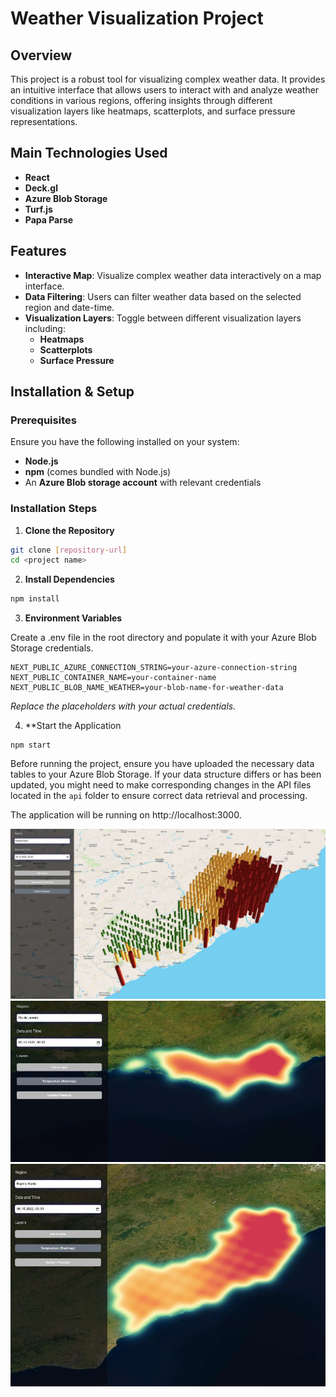 # Weather Visualization Project

## Overview

This project is a robust tool for visualizing complex weather data. It provides an intuitive interface that allows users to interact with and analyze weather conditions in various regions, offering insights through different visualization layers like heatmaps, scatterplots, and surface pressure representations.

## Main Technologies Used

- **React**
- **Deck.gl**
- **Azure Blob Storage**
- **Turf.js**
- **Papa Parse**

## Features

- **Interactive Map**: Visualize complex weather data interactively on a map interface.
- **Data Filtering**: Users can filter weather data based on the selected region and date-time.
- **Visualization Layers**: Toggle between different visualization layers including:
  - **Heatmaps**
  - **Scatterplots**
  - **Surface Pressure**

## Installation & Setup

### Prerequisites

Ensure you have the following installed on your system:

- **Node.js**
- **npm** (comes bundled with Node.js)
- An **Azure Blob storage account** with relevant credentials

### Installation Steps

1. **Clone the Repository**

```bash
git clone [repository-url]
cd <project name>
```

2. **Install Dependencies**

```bash
npm install
```
3. **Environment Variables**

Create a .env file in the root directory and populate it with your Azure Blob Storage credentials.

```bush
NEXT_PUBLIC_AZURE_CONNECTION_STRING=your-azure-connection-string
NEXT_PUBLIC_CONTAINER_NAME=your-container-name
NEXT_PUBLIC_BLOB_NAME_WEATHER=your-blob-name-for-weather-data
```
*Replace the placeholders with your actual credentials.*

4. **Start the Application
```bush
npm start
```

Before running the project, ensure you have uploaded the necessary data tables to your Azure Blob Storage. If your data structure differs or has been updated, you might need to make corresponding changes in the API files located in the `api` folder to ensure correct data retrieval and processing.

The application will be running on http://localhost:3000.

![Screenshot1](assets/screen1.jpg)
![Screenshot2](assets/screen2.jpg)
![Screenshot3](assets/screen3.jpg)

